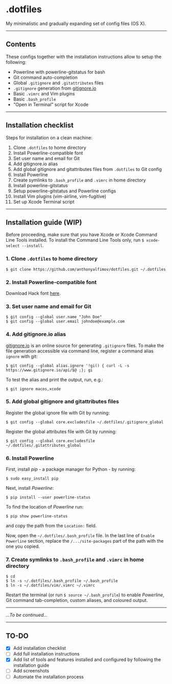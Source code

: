 # .dotfiles

My minimalistic and gradually expanding set of config files (OS X).

---

## Contents
These configs together with the installation instructions allow to setup the following:
- Powerline with powerline-gitstatus for bash
- Git command auto-completion
- Global `.gitignore` and `.gitattributes` files
- `.gitignore` generation from [gitignore.io](https://www.gitignore.io)
- Basic `.vimrc` and Vim plugins
- Basic `.bash_profile`
- "Open in Terminal" script for Xcode

---

## Installation checklist
Steps for installation on a clean machine:

1. Clone `.dotfiles` to home directory
2. Install Powerline-compatible font
3. Set user name and email for Git
4. Add gitignore.io alias
5. Add global gitignore and gitattributes files from `.dotfiles` to Git config
6. Install Powerline
7. Create symlinks to `.bash_profile` and `.vimrc` in home directory
8. Install powerline-gitstatus
9. Setup powerline-gitstatus and Powerline configs
10. Install Vim plugins (vim-airline, vim-fugitive)
11. Set up Xcode Terminal script

---

## Installation guide (WIP)

Before proceeding, make sure that you have Xcode or Xcode Command Line Tools installed.
To install the Command Line Tools only, run `$ xcode-select --install`.

### 1. Clone `.dotfiles` to home directory
```
$ git clone https://github.com/anthonyalfimov/dotfiles.git ~/.dotfiles
```

### 2. Install Powerline-compatible font
Download Hack font [here](https://sourcefoundry.org/hack/).

### 3. Set user name and email for Git
```
$ git config --global user.name "John Doe"
$ git config --global user.email johndoe@example.com
```

### 4. Add gitignore.io alias
[gitignore.io](https://www.gitignore.io) is an online source for generating `.gitignore` files.
To make the file generation accessible via command line, register a command alias `ignore` with git:
```
$ git config --global alias.ignore '!gi() { curl -L -s https://www.gitignore.io/api/$@ ;}; gi
```
To test the alias and print the output, run, e.g.:
```
$ git ignore macos,xcode
```

### 5. Add global gitignore and gitattributes files
Register the global ignore file with Git by running:
```
$ git config --global core.excludesfile ~/.dotfiles/.gitignore_global
```
Register the global attributes file with Git by running:
```
$ git config --global core.excludesfile ~/.dotfiles/.gitattributes_global
```

### 6. Install Powerline
First, install *pip* - a package manager for Python - by running:
```
$ sudo easy_install pip
```

Next, install *Powerline*:

```
$ pip install --user powerline-status
```

To find the location of *Powerline* run:
```
$ pip show powerline-status
```
and copy the path from the `Location:` field.

Now, open the `~/.dotfiles/.bash_profile` file. In the last line of
`Enable Powerline` section, replace the `/.../site-packages` part of the path
with the one you copied.

### 7. Create symlinks to `.bash_profile` and `.vimrc` in home directory
```
$ cd
$ ln -s ~/.dotfiles/.bash_profile ~/.bash_profile
$ ln -s ~/.dotfiles/vim/.vimrc ~/.vimrc
```

Restart the terminal (or run `$ source ~/.bash_profile`) to enable *Powerline*,
Git command tab-completion, custom aliases, and coloured output.

---

*...To be continued...*

---

## TO-DO
- [x] Add installation checklist
- [ ] Add full installation instructions
- [x] Add list of tools and features installed and configured by following the installation guide
- [ ] Add screenshots
- [ ] Automate the installation process
